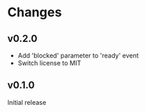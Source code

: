 # Changes

## v0.2.0

- Add 'blocked' parameter to 'ready' event
- Switch license to MIT

## v0.1.0

Initial release
